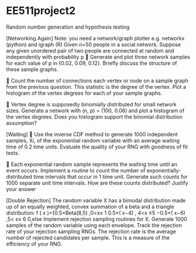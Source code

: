 # EE511project2
Random number generation and hypothesis testing 


[Networking Again]
Note: you need a network/graph plotter e.g. networkx (python) and igraph (R)
Given n=50 people in a social network. Suppose any given unordered pair of two people are
connected at random and independently with probability p
 Generate and plot three network samples for each value of p in {0.02, 0.09, 0.12}.
Briefly discuss the structure of these sample graphs.


 Count the number of connections each vertex or node on a sample graph from the
previous question. This statistic is the degree of the vertex. Plot a histogram of the
vertex degrees for each of your sample graphs.


 Vertex degree is supposedly binomially distributed for small network sizes.
Generate a network with (n, p) = (100, 0.06) and plot a histogram of the vertex
degrees. Does you histogram support the binomial distribution assumption?


[Waiting]
 Use the inverse CDF method to generate 1000 independent samples, Xi, of the exponential
random variable with an average waiting time of 0.2 time units. Evaluate the quality of your
RNG with goodness of fit tests.


 Each exponential random sample represents the waiting time until an event occurs. Implement a
routine to count the number of exponentially-distributed time intervals that occur in 1 time unit.
Generate such counts for 1000 separate unit time intervals. How are these counts distributed?
Justify your answer


[Double Rejection]
The random variable X has a bimodal distribution made up of an equally weighted, convex summation of
a beta and a triangle distribution:
f ( x )={0.5×Beta(8,5) ,0<x≤ 1
0.5×( x−4) , 4<x ≤5
−0.5×( x−6) ,5< x≤ 6
0,else
Implement rejection sampling routines for X. Generate 1000 samples of the random variable using each
envelope. Track the rejection rate of your rejection sampling RNGs. The rejection rate is the average
number of rejected candidates per sample. This is a measure of the efficiency of your RNG.
